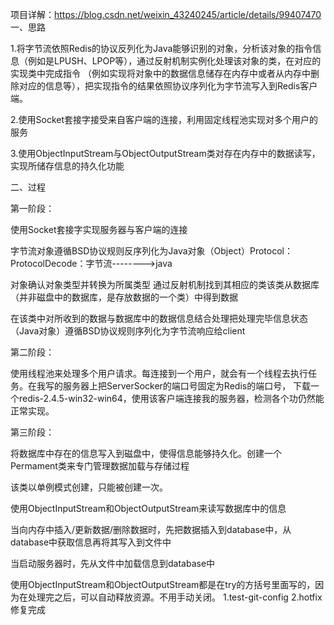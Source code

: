 项目详解：https://blog.csdn.net/weixin_43240245/article/details/99407470
一、思路

1.将字节流依照Redis的协议反列化为Java能够识别的对象，分析该对象的指令信息（例如是LPUSH、LPOP等），通过反射机制实例化处理该对象的类，在对应的实现类中完成指令 （例如实现将对象中的数据信息储存在内存中或者从内存中删除对应的信息等），把实现指令的结果依照协议序列化为字节流写入到Redis客户端。

2.使用Socket套接字接受来自客户端的连接，利用固定线程池实现对多个用户的服务

3.使用ObjectInputStream与ObjectOutputStream类对存在内存中的数据读写，实现所储存信息的持久化功能

二、过程

第一阶段：

使用Socket套接字实现服务器与客户端的连接

字节流对象遵循BSD协议规则反序列化为Java对象（Object）Protocol：ProtocolDecode：字节流-------->java

对象确认对象类型并转换为所属类型
通过反射机制找到其相应的类该类从数据库（并非磁盘中的数据库，是存放数据的一个类）中得到数据

在该类中对所收到的数据与数据库中的数据信息结合处理把处理完毕信息状态（Java对象）遵循BSD协议规则序列化为字节流响应给client

第二阶段：

使用线程池来处理多个用户请求。每连接到一个用户，就会有一个线程去执行任务。在我写的服务器上把ServerSocker的端口号固定为Redis的端口号，
下载一个redis-2.4.5-win32-win64，使用该客户端连接我的服务器，检测各个功仍然能正常实现。

第三阶段：

将数据库中存在的信息写入到磁盘中，使得信息能够持久化。创建一个Permament类来专门管理数据加载与存储过程

该类以单例模式创建，只能被创建一次。

使用ObjectInputStream和ObjectOutputStream来读写数据库中的信息

当向内存中插入/更新数据/删除数据时，先把数据插入到database中，从database中获取信息再将其写入到文件中

当启动服务器时，先从文件中加载信息到database中


使用ObjectInputStream和ObjectOutputStream都是在try的方括号里面写的，因为在处理完之后，可以自动释放资源。不用手动关闭。
1.test-git-config
2.hotfix 修复完成
